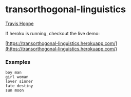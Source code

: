 # transorthogonal-linguistics
[Travis Hoppe](http://thoppe.github.io/)

If heroku is running, checkout the live demo:

[https://transorthogonal-linguistics.herokuapp.com/](https://transorthogonal-linguistics.herokuapp.com/)


### Examples

    boy man
    girl woman
    lover sinner
    fate destiny
    sun moon

 